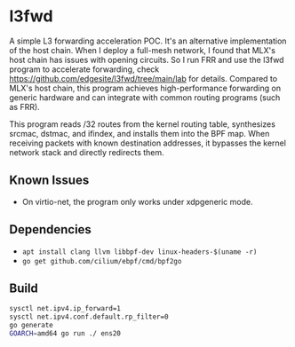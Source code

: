 # l3fwd

A simple L3 forwarding acceleration POC. It's an alternative implementation of the host chain. When I deploy a full-mesh network, I found that MLX's host chain has issues with opening circuits. So I run FRR and use the l3fwd program to accelerate forwarding, check https://github.com/edgesite/l3fwd/tree/main/lab for details. Compared to MLX's host chain, this program achieves high-performance forwarding on generic hardware and can integrate with common routing programs (such as FRR).

This program reads /32 routes from the kernel routing table, synthesizes srcmac, dstmac, and ifindex, and installs them into the BPF map. When receiving packets with known destination addresses, it bypasses the kernel network stack and directly redirects them.

## Known Issues

- On virtio-net, the program only works under xdpgeneric mode.

## Dependencies

- `apt install clang llvm libbpf-dev linux-headers-$(uname -r)`
- `go get github.com/cilium/ebpf/cmd/bpf2go`

## Build

```sh
sysctl net.ipv4.ip_forward=1
sysctl net.ipv4.conf.default.rp_filter=0
go generate
GOARCH=amd64 go run ./ ens20
```

